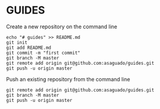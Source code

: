 # GUIDES
Create a new repository on the command line
```
echo "# guides" >> README.md
git init
git add README.md
git commit -m "first commit"
git branch -M master
git remote add origin git@github.com:asaguado/guides.git
git push -u origin master
```

Push an existing repository from the command line
```
git remote add origin git@github.com:asaguado/guides.git
git branch -M master
git push -u origin master
```
